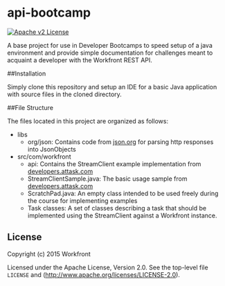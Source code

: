 # api-bootcamp
[![Apache v2 License][license-image]][license-url]

A base project for use in Developer Bootcamps to speed setup of a java environment 
and provide simple documentation for challenges meant to acquaint a developer with
the Workfront REST API.

##Installation

Simply clone this repository and setup an IDE for a basic Java application with source
files in the cloned directory.

##File Structure

The files located in this project are organized as follows:  
* libs
  - org/json: Contains code from [json.org](http://www.json.org/java/index.html) for parsing http responses into JsonObjects
* src/com/workfront
  - api: Contains the StreamClient example implementation from [developers.attask.com](https://developers.attask.com/api-docs/code-samples/)
  - StreamClientSample.java: The basic usage sample from [developers.attask.com](https://developers.attask.com/api-docs/code-samples/)
  - ScratchPad.java: An empty class intended to be used freely during the course for implementing examples
  - Task classes: A set of classes describing a task that should be implemented using the StreamClient against a Workfront instance.

## License

Copyright (c) 2015 Workfront

Licensed under the Apache License, Version 2.0.
See the top-level file `LICENSE` and
(http://www.apache.org/licenses/LICENSE-2.0).


[license-image]: http://img.shields.io/badge/license-APv2-blue.svg?style=flat
[license-url]: LICENSE
